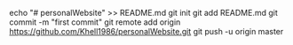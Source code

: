 echo "# personalWebsite" >> README.md
git init
git add README.md
git commit -m "first commit"
git remote add origin https://github.com/Khell1986/personalWebsite.git
git push -u origin master
